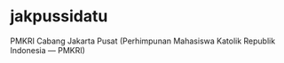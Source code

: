 # jakpussidatu
PMKRI Cabang Jakarta Pusat (Perhimpunan Mahasiswa Katolik Republik Indonesia — PMKRI)
